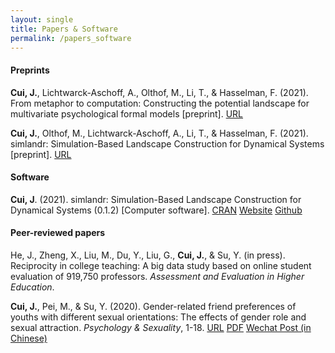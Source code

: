```yaml
---
layout: single
title: Papers & Software
permalink: /papers_software
---
```


#### Preprints

**Cui, J.**, Lichtwarck-Aschoff, A., Olthof, M., Li, T., & Hasselman, F. (2021). From metaphor to computation: Constructing the potential landscape for multivariate psychological formal models [preprint]. [URL](https://doi.org/10.31234/osf.io/49xyg)

**Cui, J.**, Olthof, M., Lichtwarck-Aschoff, A., Li, T., & Hasselman, F. (2021). simlandr: Simulation-Based Landscape Construction for Dynamical Systems [preprint]. [URL](https://doi.org/10.31234/osf.io/pzva3)

#### Software

**Cui, J**. (2021). simlandr: Simulation-Based Landscape Construction for Dynamical Systems (0.1.2) [Computer software]. [CRAN](https://CRAN.R-project.org/package=simlandr) [Website](https://sciurus365.github.io/simlandr/) [Github]([https://github.com/Sciurus365/simlandr/](https://github.com/Sciurus365/simlandr/))

#### Peer-reviewed papers

He, J., Zheng, X., Liu, M., Du, Y., Liu, G., **Cui, J.**, & Su, Y. (in press). Reciprocity in college teaching: A big data study based on online student evaluation of 919,750 professors. *Assessment and Evaluation in Higher Education*.

**Cui, J.**, Pei, M., & Su, Y. (2020). Gender-related friend preferences of youths with different sexual orientations: The effects of gender role and sexual attraction. *Psychology & Sexuality*, 1-18. [URL](https://doi.org/10.1080/19419899.2020.1734066) [PDF](https://www.researchgate.net/profile/Jingmeng-Cui/publication/339464230_Gender-Related_Friend_Preferences_of_Youths_with_Different_Sexual_Orientations_The_effects_of_gender_role_and_sexual_attraction/links/5f00f04492851c52d6198cd8/Gender-Related-Friend-Preferences-of-Youths-with-Different-Sexual-Orientations-The-effects-of-gender-role-and-sexual-attraction.pdf) [Wechat Post (in Chinese)](https://mp.weixin.qq.com/s/iFszOH9CGLIipVQ7Zh7V7w)

